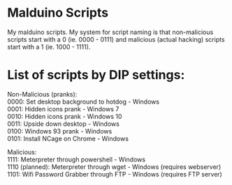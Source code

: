 # Malduino Scripts
My malduino scripts.
My system for script naming is that non-malicious scripts start with a 0 (ie. 0000 - 0111) and malicious (actual hacking) scripts start with a 1 (ie. 1000 - 1111).
# List of scripts by DIP settings: 
Non-Malicious (pranks):  
0000: Set desktop background to hotdog - Windows   
0001: Hidden icons prank - Windows 7  
0010: Hidden icons prank - Windows 10  
0011: Upside down desktop - Windows  
0100: Windows 93 prank - Windows  
0101: Install NCage on Chrome - Windows  
  
Malicious:  
1111: Meterpreter through powershell - Windows  
1110 (planned): Meterpreter through wget - Windows (requires webserver)  
1101: Wifi Password Grabber through FTP - Windows (requires FTP server)  
